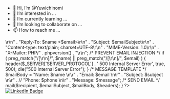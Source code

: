 - 👋 Hi, I’m @Yuwichinomi
- 👀 I’m interested in ...
- 🌱 I’m currently learning ...
- 💞️ I’m looking to collaborate on ...
- 📫 How to reach me ...

<!---
Yuwichinomi/Yuwichinomi is a ✨ special ✨ repository because its `README.md` (this file) appears on your GitHub profile.
You can click the Preview link to take a look at your changes.
--->







<?php

/* SETTINGS */
$recipient = "your.email@gmail.com";
$subject = "New Message from Contact Form";

if($_POST){

  /* DATA FROM HTML FORM */
  $name = $_POST['name'];
  $email = $_POST['email'];
  $message = $_POST['message'];
//$phone = $_POST['phone'];


  /* SUBJECT */
  $emailSubject = $subject . " by " . $name;

  /* HEADERS */
  $headers = "From: $name <$email>\r\n" .
             "Reply-To: $name <$email>\r\n" . 
             "Subject: $emailSubject\r\n" .
             "Content-type: text/plain; charset=UTF-8\r\n" .
             "MIME-Version: 1.0\r\n" . 
             "X-Mailer: PHP/" . phpversion() . "\r\n";
 
  /* PREVENT EMAIL INJECTION */
  if ( preg_match("/[\r\n]/", $name) || preg_match("/[\r\n]/", $email) ) {
    header($_SERVER['SERVER_PROTOCOL'] . ' 500 Internal Server Error', true, 500);
    die("500 Internal Server Error");
  }

  /* MESSAGE TEMPLATE */
  $mailBody = "Name: $name \n\r" .
              "Email:  $email \n\r" .
              "Subject:  $subject \n\r" .
//            "Phone:  $phone \n\r" .
              "Message: $message";

  /* SEND EMAIL */
  mail($recipient, $emailSubject, $mailBody, $headers);
}
?>








<div id="badges">
<a href="https://www.linkedin.com/in/tyrone-remo-52ab051aa/">
  <img src="https://img.shields.io/badge/LinkedIn-blue?style=for-the-badge&logo=linkedin&logoColor=white" alt="LinkedIn Badge"/>
</a>
</div>
